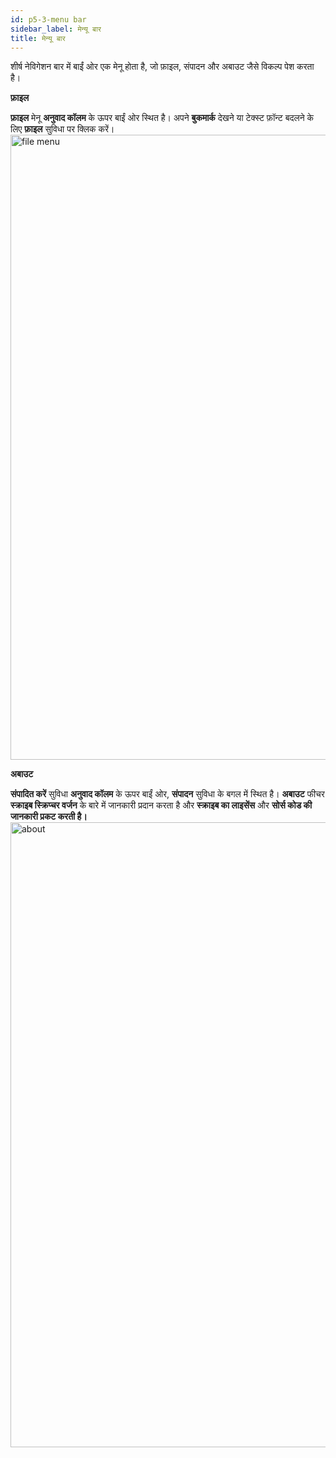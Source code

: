 ```yaml
---
id: p5-3-menu bar
sidebar_label: मेन्यू बार
title: मेन्यू बार
---
```


शीर्ष नेविगेशन बार में बाईं ओर एक मेनू होता है, जो फ़ाइल, संपादन और अबाउट जैसे विकल्प पेश करता है।

**फ़ाइल**

**फ़ाइल** मेनू **अनुवाद कॉलम** के ऊपर बाईं ओर स्थित है।
अपने **बुकमार्क** देखने या टेक्स्ट फ़ॉन्ट बदलने के लिए **फ़ाइल** सुविधा पर क्लिक करें।
<img src="/AutographaV2-1-0/filemenu.png"  width="1000px" alt="file menu"/>

<!-- **EDIT** 

The **Edit** feature is located on the top left side of the **Translation column,** next to the **File** feature.
At the moment, **Scribe** only supports “S” editing or “Section Headings.”
- Click on the letter “S” on the screen to add a section heading.Show an example image that highlights the section heading

<img src="/assets/edit.png"  width="1000px" alt="notification"/> -->



**अबाउट**

**संपादित करें** सुविधा **अनुवाद कॉलम** के ऊपर बाईं ओर, **संपादन** सुविधा के बगल में स्थित है।
**अबाउट** फीचर **स्क्राइब स्क्रिप्चर वर्जन** के बारे में जानकारी प्रदान करता है और **स्क्राइब का लाइसेंस** और **सोर्स कोड की जानकारी प्रकट करती है।** 
<img src="/AutographaV2-1-0/about.png"  width="1000px" alt="about"/>